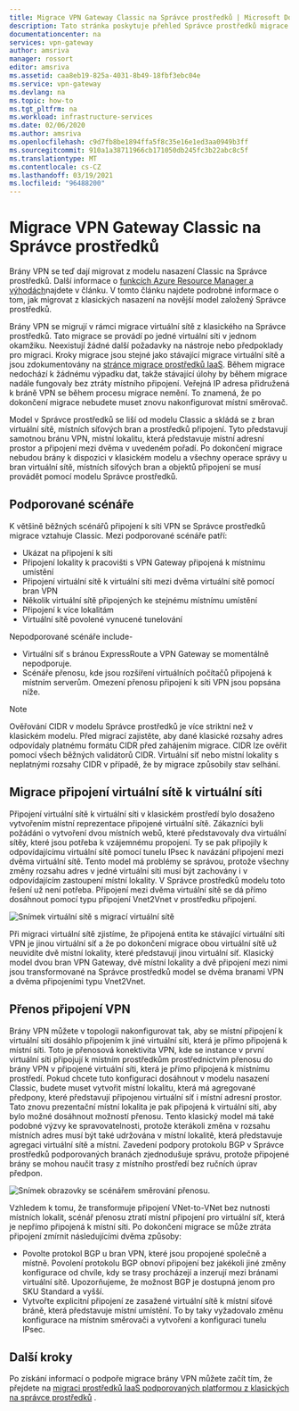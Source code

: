 ```yaml
---
title: Migrace VPN Gateway Classic na Správce prostředků | Microsoft Docs
description: Tato stránka poskytuje přehled Správce prostředků migrace VPN Gateway Classic.
documentationcenter: na
services: vpn-gateway
author: amsriva
manager: rossort
editor: amsriva
ms.assetid: caa8eb19-825a-4031-8b49-18fbf3ebc04e
ms.service: vpn-gateway
ms.devlang: na
ms.topic: how-to
ms.tgt_pltfrm: na
ms.workload: infrastructure-services
ms.date: 02/06/2020
ms.author: amsriva
ms.openlocfilehash: c9d7fb8be1894ffa5f8c35e16e1ed3aa0949b3ff
ms.sourcegitcommit: 910a1a38711966cb171050db245fc3b22abc8c5f
ms.translationtype: MT
ms.contentlocale: cs-CZ
ms.lasthandoff: 03/19/2021
ms.locfileid: "96488200"
---
```

# <a name="vpn-gateway-classic-to-resource-manager-migration"></a>Migrace VPN Gateway Classic na Správce prostředků
Brány VPN se teď dají migrovat z modelu nasazení Classic na Správce prostředků. Další informace o [funkcích Azure Resource Manager a výhodách](../azure-resource-manager/management/overview.md)najdete v článku. V tomto článku najdete podrobné informace o tom, jak migrovat z klasických nasazení na novější model založený Správce prostředků. 

Brány VPN se migrují v rámci migrace virtuální sítě z klasického na Správce prostředků. Tato migrace se provádí po jedné virtuální síti v jednom okamžiku. Neexistují žádné další požadavky na nástroje nebo předpoklady pro migraci. Kroky migrace jsou stejné jako stávající migrace virtuální sítě a jsou zdokumentovány na [stránce migrace prostředků IaaS](../virtual-machines/migration-classic-resource-manager-ps.md). Během migrace nedochází k žádnému výpadku dat, takže stávající úlohy by během migrace nadále fungovaly bez ztráty místního připojení. Veřejná IP adresa přidružená k bráně VPN se během procesu migrace nemění. To znamená, že po dokončení migrace nebudete muset znovu nakonfigurovat místní směrovač.  

Model v Správce prostředků se liší od modelu Classic a skládá se z bran virtuální sítě, místních síťových bran a prostředků připojení. Tyto představují samotnou bránu VPN, místní lokalitu, která představuje místní adresní prostor a připojení mezi dvěma v uvedeném pořadí. Po dokončení migrace nebudou brány k dispozici v klasickém modelu a všechny operace správy u bran virtuální sítě, místních síťových bran a objektů připojení se musí provádět pomocí modelu Správce prostředků.

## <a name="supported-scenarios"></a>Podporované scénáře
K většině běžných scénářů připojení k síti VPN se Správce prostředků migrace vztahuje Classic. Mezi podporované scénáře patří:

* Ukázat na připojení k síti
* Připojení lokality k pracovišti s VPN Gateway připojená k místnímu umístění
* Připojení virtuální sítě k virtuální síti mezi dvěma virtuální sítě pomocí bran VPN
* Několik virtuální sítě připojených ke stejnému místnímu umístění
* Připojení k více lokalitám
* Virtuální sítě povolené vynucené tunelování

Nepodporované scénáře include-  

* Virtuální síť s bránou ExpressRoute a VPN Gateway se momentálně nepodporuje.
* Scénáře přenosu, kde jsou rozšíření virtuálních počítačů připojená k místním serverům. Omezení přenosu připojení k síti VPN jsou popsána níže.

> [!NOTE]
> Ověřování CIDR v modelu Správce prostředků je více striktní než v klasickém modelu. Před migrací zajistěte, aby dané klasické rozsahy adres odpovídaly platnému formátu CIDR před zahájením migrace. CIDR lze ověřit pomocí všech běžných validátorů CIDR. Virtuální síť nebo místní lokality s neplatnými rozsahy CIDR v případě, že by migrace způsobily stav selhání.
> 
> 

## <a name="vnet-to-vnet-connectivity-migration"></a>Migrace připojení virtuální sítě k virtuální síti
Připojení virtuální sítě k virtuální síti v klasickém prostředí bylo dosaženo vytvořením místní reprezentace připojené virtuální sítě. Zákazníci byli požádáni o vytvoření dvou místních webů, které představovaly dva virtuální sítěy, které jsou potřeba k vzájemnému propojení. Ty se pak připojily k odpovídajícímu virtuální sítě pomocí tunelu IPsec k navázání připojení mezi dvěma virtuální sítě. Tento model má problémy se správou, protože všechny změny rozsahu adres v jedné virtuální síti musí být zachovány i v odpovídajícím zastoupení místní lokality. V Správce prostředků modelu toto řešení už není potřeba. Připojení mezi dvěma virtuální sítě se dá přímo dosáhnout pomocí typu připojení Vnet2Vnet v prostředku připojení. 

![Snímek virtuální sítě s migrací virtuální sítě](./media/vpn-gateway-migration/migration1.png)

Při migraci virtuální sítě zjistíme, že připojená entita ke stávající virtuální síti VPN je jinou virtuální síť a že po dokončení migrace obou virtuální sítě už neuvidíte dvě místní lokality, které představují jinou virtuální síť. Klasický model dvou bran VPN Gateway, dvě místní lokality a dvě připojení mezi nimi jsou transformované na Správce prostředků model se dvěma branami VPN a dvěma připojeními typu Vnet2Vnet.

## <a name="transit-vpn-connectivity"></a>Přenos připojení VPN
Brány VPN můžete v topologii nakonfigurovat tak, aby se místní připojení k virtuální síti dosáhlo připojením k jiné virtuální síti, která je přímo připojená k místní síti. Toto je přenosová konektivita VPN, kde se instance v první virtuální síti připojují k místním prostředkům prostřednictvím přenosu do brány VPN v připojené virtuální síti, která je přímo připojená k místnímu prostředí. Pokud chcete tuto konfiguraci dosáhnout v modelu nasazení Classic, budete muset vytvořit místní lokalitu, která má agregované předpony, které představují připojenou virtuální síť i místní adresní prostor. Tato znovu prezentační místní lokalita je pak připojená k virtuální síti, aby bylo možné dosáhnout možností přenosu. Tento klasický model má také podobné výzvy ke spravovatelnosti, protože kterákoli změna v rozsahu místních adres musí být také udržována v místní lokalitě, která představuje agregaci virtuální sítě a místní. Zavedení podpory protokolu BGP v Správce prostředků podporovaných branách zjednodušuje správu, protože připojené brány se mohou naučit trasy z místního prostředí bez ručních úprav předpon.

![Snímek obrazovky se scénářem směrování přenosu.](./media/vpn-gateway-migration/migration2.png)

Vzhledem k tomu, že transformuje připojení VNet-to-VNet bez nutnosti místních lokalit, scénář přenosu ztratí místní připojení pro virtuální síť, která je nepřímo připojená k místní síti. Po dokončení migrace se může ztráta připojení zmírnit následujícími dvěma způsoby: 

* Povolte protokol BGP u bran VPN, které jsou propojené společně a místně. Povolení protokolu BGP obnoví připojení bez jakékoli jiné změny konfigurace od chvíle, kdy se trasy procházejí a inzerují mezi bránami virtuální sítě. Upozorňujeme, že možnost BGP je dostupná jenom pro SKU Standard a vyšší.
* Vytvořte explicitní připojení ze zasažené virtuální sítě k místní síťové bráně, která představuje místní umístění. To by taky vyžadovalo změnu konfigurace na místním směrovači a vytvoření a konfiguraci tunelu IPsec.

## <a name="next-steps"></a>Další kroky
Po získání informací o podpoře migrace brány VPN můžete začít tím, že přejdete na [migraci prostředků IaaS podporovaných platformou z klasických na správce prostředků](../virtual-machines/migration-classic-resource-manager-ps.md) .